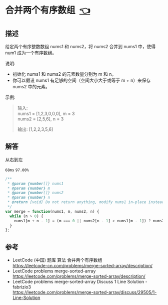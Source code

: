 # <a id="mergeSortedArray"></a>合并两个有序数组&nbsp;&nbsp;[:point_left:][readme.problemSet.algorithm.mergeSortedArray] #

## 描述 ##

给定两个有序整数数组 nums1 和 nums2，将 nums2 合并到 nums1 中，使得 num1 成为一个有序数组。

说明:

* 初始化 nums1 和 nums2 的元素数量分别为 m 和 n。
* 你可以假设 nums1 有足够的空间（空间大小大于或等于 m + n）来保存 nums2 中的元素。

示例:

> 输入:  
> nums1 = [1,2,3,0,0,0], m = 3  
> nums2 = [2,5,6], n = 3
>
> 输出: [1,2,2,3,5,6]

## 解答 ##

从右到左

`68ms` `97.00%`

```javascript
/**
 * @param {number[]} nums1
 * @param {number} m
 * @param {number[]} nums2
 * @param {number} n
 * @return {void} Do not return anything, modify nums1 in-place instead.
 */
var merge = function(nums1, m, nums2, n) {
  while (n > 0) {
    nums1[m + n - 1] = (m === 0 || nums2[n - 1] > nums1[m - 1]) ? nums2[-- n] : nums1[-- m];
  }
};
```

## 参考 ##

* LeetCode (中国) 题库 算法 合并两个有序数组  
  <https://leetcode-cn.com/problems/merge-sorted-array/description/>
* LeetCode problems merge-sorted-array  
  <https://leetcode.com/problems/merge-sorted-array/description/>
* LeetCode problems merge-sorted-array Discuss 1 Line Solution - fabrizio3  
  <https://leetcode.com/problems/merge-sorted-array/discuss/29505/1-Line-Solution>

<!-- 链接 开始 -->
[readme.problemSet.algorithm.mergeSortedArray]: ../../README.md#problemSet.algorithm.mergeSortedArray "README"
<!-- 链接 结束 -->
